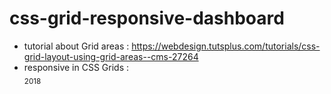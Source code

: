 # css-grid-responsive-dashboard
+ tutorial about Grid areas : https://webdesign.tutsplus.com/tutorials/css-grid-layout-using-grid-areas--cms-27264<br/>
+ responsive in CSS Grids : <br/>
<sub>2018</sub>

